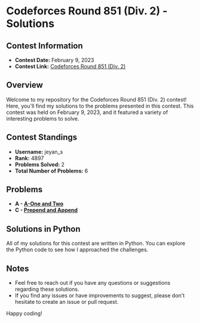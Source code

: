 # Codeforces Round 851 (Div. 2) - Solutions

## Contest Information

- **Contest Date:** February 9, 2023
- **Contest Link:** [Codeforces Round 851 (Div. 2)](https://codeforces.com/contest/1788)

## Overview

Welcome to my repository for the Codeforces Round 851 (Div. 2) contest! Here, you'll find my solutions to the problems presented in this contest. This contest was held on February 9, 2023, and it featured a variety of interesting problems to solve.

## Contest Standings

- **Username:** jeyan_s
- **Rank:** 4897
- **Problems Solved:** 2
- **Total Number of Problems:** 6

## Problems

- **A - [A-One and Two](https://codeforces.com/contest/1788/problem/A)**
- **C - [Prepend and Append](https://codeforces.com/contest/1788/problem/C)**

## Solutions in Python

All of my solutions for this contest are written in Python. You can explore the Python code to see how I approached the challenges.

## Notes

- Feel free to reach out if you have any questions or suggestions regarding these solutions.
- If you find any issues or have improvements to suggest, please don't hesitate to create an issue or pull request.

Happy coding!
